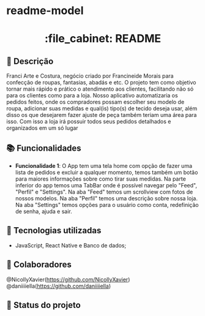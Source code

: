 # readme-model
<h1 align="center">:file_cabinet: README</h1>

## :memo: Descrição
Franci Arte e Costura, negócio criado por Francineide Morais para confecção de roupas, fantasias, abadás e etc. O projeto tem como objetivo tornar mais rápido e prático o atendimento aos clientes, facilitando não só para os clientes como para a loja. Nosso aplicativo automatizaria os pedidos feitos, onde os compradores possam escolher seu modelo de roupa, adicionar suas medidas e qual(is) tipo(s) de tecido deseja usar, além disso os que desejarem fazer ajuste de peça também teriam uma área para isso. Com isso a loja irá possuir todos seus pedidos detalhados e organizados em um só lugar 

## :books: Funcionalidades
* <b>Funcionalidade 1</b>: O App tem uma tela home com opção de fazer uma lista de pedidos e excluir a qualquer momento, temos também um botão para maiores informações sobre como tirar suas medidas. Na parte inferior do app temos uma TabBar onde é possível navegar pelo "Feed", "Perfil" e "Settings". Na aba "Feed" temos um scrollview com fotos de nossos modelos. Na aba "Perfil" temos uma descrição sobre nossa loja. Na aba "Settings" temos opções para o usuário como conta, redefinição de senha, ajuda e sair.

## :wrench: Tecnologias utilizadas
* JavaScript, React Native e Banco de dados;

## :handshake: Colaboradores
@NicollyXavier(https://github.com/NicollyXavier) @daniiiiella(https://github.com/daniiiiella)

## :dart: Status do projeto

